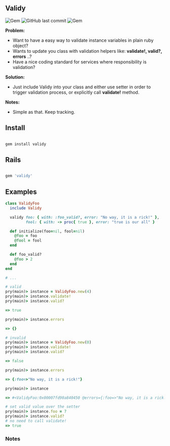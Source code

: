## Validy

![Gem](https://img.shields.io/gem/dt/validy.svg)
![GitHub last commit](https://img.shields.io/github/last-commit/nucleom42/validy.svg)
![Gem](https://img.shields.io/gem/v/validy.svg)

**Problem:**

* Want to have a easy way to validate instance variables in plain ruby object? 
* Wants to update you class with validation helpers like: **validate!, valid?, errors** ..?
* Have a nice coding standard for services where responsibility is validation?

**Solution:**

* Just include Validy into your class and either use setter in order to trigger validation process, or explicitly call **validate!** method.

**Notes:**

* Simple as that. Keep tracking.

## Install

```ruby

gem install validy

```

## Rails

```ruby

gem 'validy'

```

## Examples

```ruby
class ValidyFoo
  include Validy

  validy foo: { with: :foo_valid?, error: "No way, it is a rick!" },
         fool: { with: -> proc{ true }, error: "true is our all" }

  def initialize(foo=nil, fool=nil)
    @foo = foo
    @fool = fool
  end

  def foo_valid?
    @foo > 2
  end
end

# ...

# valid 
pry(main)> instance = ValidyFoo.new(4)
pry(main)> instance.validate!
pry(main)> instance.valid?

=> true

pry(main)> instance.errors

=> {}

# invalid 
pry(main)> instance = ValidyFoo.new(0)
pry(main)> instance.validate!
pry(main)> instance.valid?

=> false

pry(main)> instance.errors

=> {:foo=>"No way, it is a rick!"}

pry(main)> instance

=> #<ValidyFoo:0x00007fd90a840450 @errors={:foo=>"No way, it is a rick!"}, @foo=1, @fool=nil, @valid=false>

# set valid value over the setter
pry(main)> instance.foo = 7
pry(main)> instance.valid?
# no need to call validate!
=> true
```

### Notes
